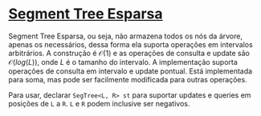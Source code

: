 # [Segment Tree Esparsa](seg_tree_sparse.cpp)

Segment Tree Esparsa, ou seja, não armazena todos os nós da árvore, apenas os necessários, dessa forma ela suporta operações em intervalos arbitrários. A construção é $\mathcal{O}(1)$ e as operações de consulta e update são $\mathcal{O}(log(L))$, onde $L$ é o tamanho do intervalo. A implementação suporta operações de consulta em intervalo e update pontual. Está implementada para soma, mas pode ser facilmente modificada para outras operações. 

Para usar, declarar `SegTree<L, R> st` para suportar updates e queries em posições de `L` a `R`. `L` e `R` podem inclusive ser negativos.
